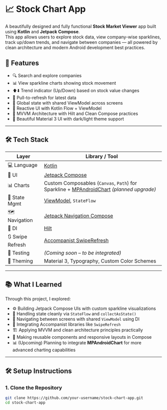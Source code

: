 # 📈 Stock Chart App

A beautifully designed and fully functional **Stock Market Viewer** app built using **Kotlin** and **Jetpack Compose**.  
This app allows users to explore stock data, view company-wise sparklines, track up/down trends, and navigate between companies — all powered by clean architecture and modern Android development best practices.


## 🌟 Features

- 🔍 Search and explore companies
- 📊 View sparkline charts showing stock movement
- ⬆️⬇️ Trend indicator (Up/Down) based on stock value changes
- 🔁 Pull-to-refresh for latest data
- 💉 Global state with shared ViewModel across screens
- 🔄 Reactive UI with Kotlin Flow + ViewModel
- 🧱 MVVM Architecture with Hilt and Clean Compose practices
- 🎨 Beautiful Material 3 UI with dark/light theme support

---

## 🛠 Tech Stack

| Layer            | Library / Tool                                                                 |
|------------------|--------------------------------------------------------------------------------|
| 💻 Language       | [Kotlin](https://kotlinlang.org/)                                               |
| 🎨 UI             | [Jetpack Compose](https://developer.android.com/jetpack/compose)               |
| 📊 Charts         | Custom Composables (`Canvas`, `Path`) for Sparkline + [MPAndroidChart](https://github.com/PhilJay/MPAndroidChart) *(planned upgrade)* |
| 🔁 State Mgmt     | [ViewModel](https://developer.android.com/topic/libraries/architecture/viewmodel), `StateFlow` |
| 🗺 Navigation      | [Jetpack Navigation Compose](https://developer.android.com/jetpack/compose/navigation) |
| 💉 DI             | [Hilt](https://developer.android.com/training/dependency-injection/hilt-android) |
| 🔃 Swipe Refresh   | [Accompanist SwipeRefresh](https://google.github.io/accompanist/swiperefresh/) |
| 🧪 Testing         | *(Coming soon – to be integrated)*                                             |
| 🎨 Theming        | Material 3, Typography, Custom Color Schemes                                   |

---

## 📚 What I Learned

Through this project, I explored:

- ⚙️ Building Jetpack Compose UIs with custom sparkline visualizations
- 🧠 Handling state cleanly via `StateFlow` and `collectAsState()`
- 📲 Navigating between screens with shared `ViewModel` using DI
- 🧩 Integrating Accompanist libraries like `SwipeRefresh`
- 🏗️ Applying MVVM and clean architecture principles practically
- 🎨 Making reusable components and responsive layouts in Compose
- 📊 (Upcoming) Planning to integrate **MPAndroidChart** for more advanced charting capabilities

---

## 🛠 Setup Instructions

### 1. Clone the Repository

```bash
git clone https://github.com/your-username/stock-chart-app.git
cd stock-chart-app
